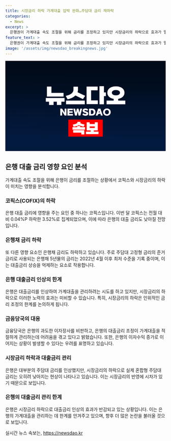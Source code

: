 ```yaml
---
title: 시장금리 하락 가계대출 압박 완화…주담대 금리 재하락
categories:
  - News
excerpt: >
  은행권이 가계대출 속도 조절을 위해 금리를 조정하고 있지만 시장금리의 하락으로 효과가 떨어지고 있는 상황이다. 코픽스와 은행채 금리의 하락으로 대출금리가 낮아지는 추세이며, 이에 따라 국민은행의 주담대변동금리는 3.80~5.20%에서 3.76~5.16%로 낮아질 전망이다. 그러나 은행의 대출 조절에 한계가 있을 뿐더러 금융당국의 이자수익 증대에 대한 우려도 제기되고 있다.
feature_text: >
  은행권이 가계대출 속도 조절을 위해 금리를 조정하고 있지만 시장금리의 하락으로 효과가 떨어지고 있는 상황이다. 코픽스와 은행채 금리의 하락으로 대출금리가 낮아지는 추세이며, 이에 따라 국민은행의 주담대변동금리는 3.80~5.20%에서 3.76~5.16%로 낮아질 전망이다. 그러나 은행의 대출 조절에 한계가 있을 뿐더러 금융당국의 이자수익 증대에 대한 우려도 제기되고 있다.
image: '/assets/img/newsdao_breakingnews.jpg'
---
```


<p><img src="/assets/img/newsdao_breakingnews.jpg" alt="cryptoinkorea 속보" /></p>

<h2 data-ke-size="size26">은행 대출 금리 영향 요인 분석</h2>

<p data-ke-size="size16">가계대출 속도 조절을 위해 은행이 금리를 조절하는 상황에서 코픽스와 시장금리의 하락이 미치는 영향을 분석합니다. </p>

<h3 data-ke-size="size24">코픽스(COFIX)의 하락</h3>

<p data-ke-size="size16">은행 대출 금리에 영향을 주는 요인 중 하나는 코픽스입니다. 이번 달 코픽스는 전월 대비 0.04%P 하락한 3.52%로 집계되었으며, 이에 따라 은행의 대출 금리도 낮아질 전망입니다.</p>

<h3 data-ke-size="size24">은행채 금리 하락</h3>

<p data-ke-size="size16">또 다른 영향 요소인 은행채 금리도 하락하고 있습니다. 주로 주담대 고정형 금리의 준거금리로 사용되는 은행채 5년물의 금리는 2022년 4월 이후 최저 수준을 기록 중이며, 이는 대출금리 상승을 억제하는 요소로 작용합니다.</p>

<h3 data-ke-size="size24">은행 대출금리 인상의 한계</h3>

<p data-ke-size="size16">은행은 대출금리를 인상하여 가계대출을 관리하려는 시도를 하고 있지만, 시장금리의 하락으로 이러한 노력의 효과는 미비할 수 있습니다. 특히, 시장금리의 하락은 인위적인 금리 조정의 한계를 논의하게 됩니다.</p>

<h3 data-ke-size="size24">금융당국의 대응</h3>

<p data-ke-size="size16">금융당국은 은행의 과도한 이자장사를 비판하고, 은행의 대출금리 조정이 가계대출을 적절하게 관리하는데 어려움을 겪고 있다고 밝혔습니다. 또한, 은행의 이자수익 증가로 이어지는 상황이 발생할 수 있다는 우려를 표명하고 있습니다.</p>

<h3 data-ke-size="size24">시장금리 하락과 대출금리 관리</h3>

<p data-ke-size="size16">은행은 대부분의 주담대 금리를 인상했지만, 시장금리의 하락으로 실제 혼합형 주담대 금리는 오히려 낮아지는 현상이 나타나고 있습니다. 이는 시장금리의 반영에 시차가 있기 때문으로 보입니다.</p>

<h3 data-ke-size="size24">은행의 대출금리 관리 한계</h3>

<p data-ke-size="size16">은행은 시장금리 하락으로 대출금리 인상의 효과가 반감되고 있는 상황입니다. 이는 은행의 가계대출을 관리하는 데 한계를 안겨주고 있으며, 향후 더 많은 논란을 불러올 것으로 보입니다. </p>
실시간 뉴스 속보는, <a href="https://newsdao.kr" rel="dofollow">https://newsdao.kr</a>



